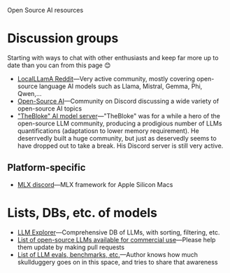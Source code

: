 Open Source AI resources

# Discussion groups

Starting with ways to chat with other enthusiasts and keep far more up to date than you can from this page 😊

* [LocalLLamA Reddit](https://www.reddit.com/r/LocalLLaMA)—Very active community, mostly covering open-source language AI models such as Llama, Mistral, Gemma, Phi, Qwen,…
* [Open-Source AI](https://discord.gg/pU58BXhXP7)—Community on Discord discussing a wide variety of open-source AI topics
* ["TheBloke" AI model server](https://discord.gg/Jq4vkcDakD)—"TheBloke" was for a while a hero of the open-source LLM community, producing a prodigious number of LLMs quantifications (adaptatiosn to lower memory requirement). He deserrvedly built a huge community, but just as deservedly seems to have dropped out to take a break. His Discord server is still very active.

## Platform-specific

* [MLX discord](https://discord.gg/6KB7SbJwgk)—MLX framework for Apple Silicon Macs

# Lists, DBs, etc. of models

* [LLM Explorer](https://llm.extractum.io/)—Comprehensive DB of LLMs, with sorting, filtering, etc.
* [List of open-source LLMs available for commercial use](https://github.com/eugeneyan/open-llms)—Please help them update by making pull requests
* [List of LLM evals, benchmarks, etc.](https://llm-tracker.info/evals/List-of-Evals)—Author knows how much skullduggery goes on in this space, and tries to share that awareness
